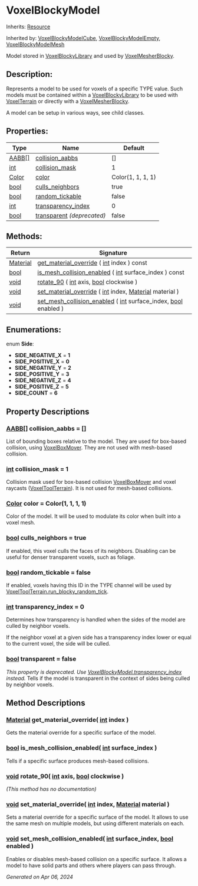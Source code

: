 # VoxelBlockyModel

Inherits: [Resource](https://docs.godotengine.org/en/stable/classes/class_resource.html)

Inherited by: [VoxelBlockyModelCube](VoxelBlockyModelCube.md), [VoxelBlockyModelEmpty](VoxelBlockyModelEmpty.md), [VoxelBlockyModelMesh](VoxelBlockyModelMesh.md)

Model stored in [VoxelBlockyLibrary](VoxelBlockyLibrary.md) and used by [VoxelMesherBlocky](VoxelMesherBlocky.md).

## Description: 

Represents a model to be used for voxels of a specific TYPE value. Such models must be contained within a [VoxelBlockyLibrary](VoxelBlockyLibrary.md) to be used with [VoxelTerrain](VoxelTerrain.md) or directly with a [VoxelMesherBlocky](VoxelMesherBlocky.md).

A model can be setup in various ways, see child classes.

## Properties: 


Type                                                                        | Name                                          | Default           
--------------------------------------------------------------------------- | --------------------------------------------- | ------------------
[AABB[]](https://docs.godotengine.org/en/stable/classes/class_aabb[].html)  | [collision_aabbs](#i_collision_aabbs)         | []                
[int](https://docs.godotengine.org/en/stable/classes/class_int.html)        | [collision_mask](#i_collision_mask)           | 1                 
[Color](https://docs.godotengine.org/en/stable/classes/class_color.html)    | [color](#i_color)                             | Color(1, 1, 1, 1) 
[bool](https://docs.godotengine.org/en/stable/classes/class_bool.html)      | [culls_neighbors](#i_culls_neighbors)         | true              
[bool](https://docs.godotengine.org/en/stable/classes/class_bool.html)      | [random_tickable](#i_random_tickable)         | false             
[int](https://docs.godotengine.org/en/stable/classes/class_int.html)        | [transparency_index](#i_transparency_index)   | 0                 
[bool](https://docs.godotengine.org/en/stable/classes/class_bool.html)      | [transparent](#i_transparent) *(deprecated)*  | false             
<p></p>

## Methods: 


Return                                                                          | Signature                                                                                                                                                                                                                           
------------------------------------------------------------------------------- | ------------------------------------------------------------------------------------------------------------------------------------------------------------------------------------------------------------------------------------
[Material](https://docs.godotengine.org/en/stable/classes/class_material.html)  | [get_material_override](#i_get_material_override) ( [int](https://docs.godotengine.org/en/stable/classes/class_int.html) index ) const                                                                                              
[bool](https://docs.godotengine.org/en/stable/classes/class_bool.html)          | [is_mesh_collision_enabled](#i_is_mesh_collision_enabled) ( [int](https://docs.godotengine.org/en/stable/classes/class_int.html) surface_index ) const                                                                              
[void](#)                                                                       | [rotate_90](#i_rotate_90) ( [int](https://docs.godotengine.org/en/stable/classes/class_int.html) axis, [bool](https://docs.godotengine.org/en/stable/classes/class_bool.html) clockwise )                                           
[void](#)                                                                       | [set_material_override](#i_set_material_override) ( [int](https://docs.godotengine.org/en/stable/classes/class_int.html) index, [Material](https://docs.godotengine.org/en/stable/classes/class_material.html) material )           
[void](#)                                                                       | [set_mesh_collision_enabled](#i_set_mesh_collision_enabled) ( [int](https://docs.godotengine.org/en/stable/classes/class_int.html) surface_index, [bool](https://docs.godotengine.org/en/stable/classes/class_bool.html) enabled )  
<p></p>

## Enumerations: 

enum **Side**: 

- <span id="i_SIDE_NEGATIVE_X"></span>**SIDE_NEGATIVE_X** = **1**
- <span id="i_SIDE_POSITIVE_X"></span>**SIDE_POSITIVE_X** = **0**
- <span id="i_SIDE_NEGATIVE_Y"></span>**SIDE_NEGATIVE_Y** = **2**
- <span id="i_SIDE_POSITIVE_Y"></span>**SIDE_POSITIVE_Y** = **3**
- <span id="i_SIDE_NEGATIVE_Z"></span>**SIDE_NEGATIVE_Z** = **4**
- <span id="i_SIDE_POSITIVE_Z"></span>**SIDE_POSITIVE_Z** = **5**
- <span id="i_SIDE_COUNT"></span>**SIDE_COUNT** = **6**


## Property Descriptions

### [AABB[]](https://docs.godotengine.org/en/stable/classes/class_aabb[].html)<span id="i_collision_aabbs"></span> **collision_aabbs** = []

List of bounding boxes relative to the model. They are used for box-based collision, using [VoxelBoxMover](VoxelBoxMover.md). They are not used with mesh-based collision.

### [int](https://docs.godotengine.org/en/stable/classes/class_int.html)<span id="i_collision_mask"></span> **collision_mask** = 1

Collision mask used for box-based collision [VoxelBoxMover](VoxelBoxMover.md) and voxel raycasts ([VoxelToolTerrain](VoxelToolTerrain.md)). It is not used for mesh-based collisions.

### [Color](https://docs.godotengine.org/en/stable/classes/class_color.html)<span id="i_color"></span> **color** = Color(1, 1, 1, 1)

Color of the model. It will be used to modulate its color when built into a voxel mesh.

### [bool](https://docs.godotengine.org/en/stable/classes/class_bool.html)<span id="i_culls_neighbors"></span> **culls_neighbors** = true

If enabled, this voxel culls the faces of its neighbors. Disabling can be useful for denser transparent voxels, such as foliage.

### [bool](https://docs.godotengine.org/en/stable/classes/class_bool.html)<span id="i_random_tickable"></span> **random_tickable** = false

If enabled, voxels having this ID in the TYPE channel will be used by [VoxelToolTerrain.run_blocky_random_tick](VoxelToolTerrain.md#i_run_blocky_random_tick).

### [int](https://docs.godotengine.org/en/stable/classes/class_int.html)<span id="i_transparency_index"></span> **transparency_index** = 0

Determines how transparency is handled when the sides of the model are culled by neighbor voxels.

If the neighbor voxel at a given side has a transparency index lower or equal to the current voxel, the side will be culled.

### [bool](https://docs.godotengine.org/en/stable/classes/class_bool.html)<span id="i_transparent"></span> **transparent** = false

*This property is deprecated. Use [VoxelBlockyModel.transparency_index](VoxelBlockyModel.md#i_transparency_index) instead.*
Tells if the model is transparent in the context of sides being culled by neighbor voxels.

## Method Descriptions

### [Material](https://docs.godotengine.org/en/stable/classes/class_material.html)<span id="i_get_material_override"></span> **get_material_override**( [int](https://docs.godotengine.org/en/stable/classes/class_int.html) index ) 

Gets the material override for a specific surface of the model.

### [bool](https://docs.godotengine.org/en/stable/classes/class_bool.html)<span id="i_is_mesh_collision_enabled"></span> **is_mesh_collision_enabled**( [int](https://docs.godotengine.org/en/stable/classes/class_int.html) surface_index ) 

Tells if a specific surface produces mesh-based collisions.

### [void](#)<span id="i_rotate_90"></span> **rotate_90**( [int](https://docs.godotengine.org/en/stable/classes/class_int.html) axis, [bool](https://docs.godotengine.org/en/stable/classes/class_bool.html) clockwise ) 

*(This method has no documentation)*

### [void](#)<span id="i_set_material_override"></span> **set_material_override**( [int](https://docs.godotengine.org/en/stable/classes/class_int.html) index, [Material](https://docs.godotengine.org/en/stable/classes/class_material.html) material ) 

Sets a material override for a specific surface of the model. It allows to use the same mesh on multiple models, but using different materials on each.

### [void](#)<span id="i_set_mesh_collision_enabled"></span> **set_mesh_collision_enabled**( [int](https://docs.godotengine.org/en/stable/classes/class_int.html) surface_index, [bool](https://docs.godotengine.org/en/stable/classes/class_bool.html) enabled ) 

Enables or disables mesh-based collision on a specific surface. It allows a model to have solid parts and others where players can pass through.

_Generated on Apr 06, 2024_
